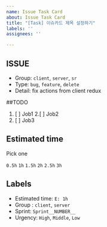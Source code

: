 ```yaml
---
name: Issue Task Card
about: Issue Task Card
title: "[Task] 이슈카드 제목 설정하기"
labels: ''
assignees: ''

---
```


## ISSUE
- Group: `client`, `server`, `sr`
- Type: `bug`, `feature`, `delete`
- Detail: fix actions from client redux

##TODO
1. [ ] Job1
2.[ ] Job2
3. [ ] Job3

## Estimated time
Pick one

`0.5h`
`1h`
`1.5h`
`2h`
`2.5h`
`3h`

## Labels
* Estimated time: `E: 1h`
* Group : `client`, `server`
* Sprint: `Sprint__NUMBER__`
* Urgency: `High`, `Middle`, `Low`
